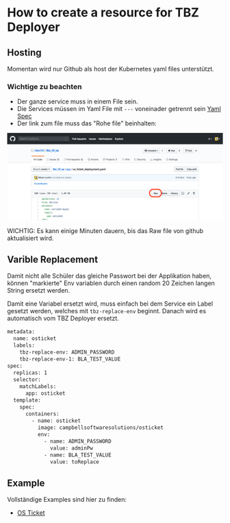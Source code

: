 # How to create a resource for TBZ Deployer

## Hosting

Momentan wird nur Github als host der Kubernetes yaml files unterstützt.

### Wichtige zu beachten

* Der ganze service muss in einem File sein.
* Die Services müssen im Yaml File mit `---` voneinader getrennt sein [Yaml Spec](https://yaml.org/spec/1.2/spec.html#id2760395)
* Der link zum file muss das "Rohe file" beinhalten:  

![Raw file link on github](howto_github_raw.png)

WICHTIG: Es kann einige Minuten dauern, bis das Raw file von github aktualisiert wird.

## Varible Replacement

Damit nicht alle Schüler das gleiche Passwort bei der Applikation haben, können "markierte" Env variablen durch einen random 20 Zeichen langen String ersetzt werden.

Damit eine Variabel ersetzt wird, muss einfach bei dem Service ein Label gesetzt werden, welches mit `tbz-replace-env` beginnt. Danach wird es automatisch vom TBZ Deployer ersetzt.

```
metadata:
  name: osticket
  labels:
    tbz-replace-env: ADMIN_PASSWORD
    tbz-replace-env-1: BLA_TEST_VALUE 
spec:
  replicas: 1
  selector:
    matchLabels:
      app: osticket
  template:
    spec:
      containers:
        - name: osticket
          image: campbellsoftwaresolutions/osticket
          env:
            - name: ADMIN_PASSWORD
              value: adminPw
            - name: BLA_TEST_VALUE
              value: toReplace
```

## Example

Vollständige Examples sind hier zu finden:

* [OS Ticket](https://raw.githubusercontent.com/nliechti/tbz_hf_va/master/app/os_ticket_deployment.yaml)
